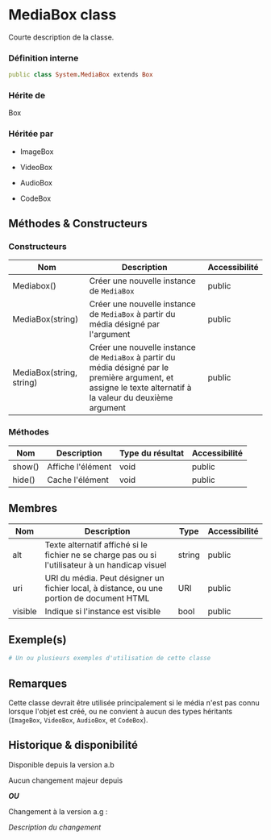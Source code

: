 # MediaBox class

Courte description de la classe.

### Définition interne

```ruby
public class System.MediaBox extends Box
```

### Hérite de

Box

### Héritée par

- ImageBox

- VideoBox

- AudioBox

- CodeBox

## Méthodes & Constructeurs

### Constructeurs

| Nom                      | Description                                                                                                                                                   | Accessibilité |
| ------------------------ | ------------------------------------------------------------------------------------------------------------------------------------------------------------- | ------------- |
| Mediabox()               | Créer une nouvelle instance de `MediaBox`                                                                                                                     | public        |
| MediaBox(string)         | Créer une nouvelle instance de `MediaBox` à partir du média désigné par l'argument                                                                            | public        |
| MediaBox(string, string) | Créer une nouvelle instance de `MediaBox` à partir du média désigné par le première argument, et assigne le texte alternatif à la valeur du deuxième argument | public        |

### Méthodes

| Nom    | Description       | Type du résultat | Accessibilité |
| ------ | ----------------- | ---------------- | ------------- |
| show() | Affiche l'élément | void             | public        |
| hide() | Cache l'élément   | void             | public        |

## Membres

| Nom     | Description                                                                                      | Type   | Accessibilité |
| ------- | ------------------------------------------------------------------------------------------------ | ------ | ------------- |
| alt     | Texte alternatif affiché si le fichier ne se charge pas ou si l'utilisateur à un handicap visuel | string | public        |
| uri     | URI du média. Peut désigner un fichier local, à distance, ou une portion de document HTML        | URI    | public        |
| visible | Indique si l'instance est visible                                                                | bool   | public        |

## Exemple(s)

```ruby
# Un ou plusieurs exemples d'utilisation de cette classe
```

## Remarques

Cette classe devrait être utilisée principalement si le média n'est pas connu lorsque l'objet est créé, ou ne convient à aucun des types héritants (`ImageBox`, `VideoBox`, `AudioBox`, et `CodeBox`).

## Historique & disponibilité

Disponible depuis la version a.b

Aucun changement majeur depuis

***OU***

Changement à la version a.g :

*Description du changement*
